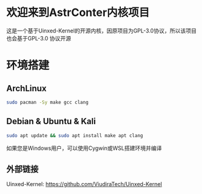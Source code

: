 # 欢迎来到AstrConter内核项目
这是一个基于Uinxed-Kernel的开源内核，因原项目为GPL-3.0协议，所以该项目也会基于GPL-3.0 协议开源 

# 环境搭建
## ArchLinux
```bash
sudo pacman -Sy make gcc clang
```
## Debian & Ubuntu & Kali
```bash
sudo apt update && sudo apt install make apt clang
```
如果您是Windows用户，可以使用Cygwin或WSL搭建环境并编译

## 外部链接
Uinxed-Kernel: https://github.com/ViudiraTech/Uinxed-Kernel
